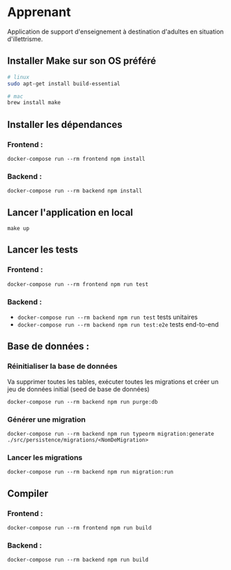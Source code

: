 # Apprenant

Application de support d'enseignement à destination d'adultes en situation d'illettrisme.

## Installer Make sur son OS préféré

```bash
# linux
sudo apt-get install build-essential

# mac
brew install make

```

## Installer les dépendances

### Frontend :

`docker-compose run --rm frontend npm install`

### Backend :

`docker-compose run --rm backend npm install`


## Lancer l'application en local

`make up`

## Lancer les tests

### Frontend :

`docker-compose run --rm frontend npm run test`

### Backend :

- `docker-compose run --rm backend npm run test` tests unitaires
- `docker-compose run --rm backend npm run test:e2e` tests end-to-end

## Base de données :

### Réinitialiser la base de données

Va supprimer toutes les tables, exécuter toutes les migrations et créer un jeu de données initial (seed de base de données)

`docker-compose run --rm backend npm run purge:db`

### Générer une migration

`docker-compose run --rm backend npm run typeorm migration:generate ./src/persistence/migrations/<NomDeMigration>`

### Lancer les migrations

`docker-compose run --rm backend npm run migration:run`

## Compiler

### Frontend :

`docker-compose run --rm frontend npm run build`

### Backend :

`docker-compose run --rm backend npm run build`
